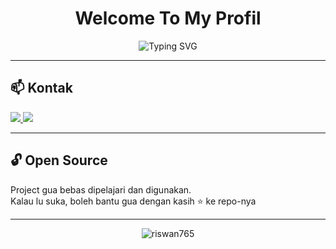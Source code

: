 <h1 align="center"> Welcome To My Profil</h1>

<p align="center">
  <img src="https://readme-typing-svg.demolab.com?font=Fira+Code&pause=1000&color=00BFFF&center=true&width=435&lines=Selamat+datang+di+profil+gua!;gua+lagi+ngembangin+project+web.;Semuanya+open+source+dan+bisa+dicoba." alt="Typing SVG" />
</p>

---

## 📫 Kontak

<p align="left">
  <a href="https://instagram.com/Riswanfzy">
    <img src="https://img.shields.io/badge/Instagram-%40Riswanfzy-E4405F?style=flat&logo=instagram&logoColor=white"/>
  </a>
  <a href="mailto:riswanfauji04@gmail.com">
    <img src="https://img.shields.io/badge/Email-riswanfauji04%40gmail.com-red?style=flat&logo=gmail&logoColor=white"/>
  </a>
</p>

---

## 🔓 Open Source

Project gua bebas dipelajari dan digunakan.  
Kalau lu suka, boleh bantu gua dengan kasih ⭐ ke repo-nya 

---

<p align="center">
  <img src="https://komarev.com/ghpvc/?username=riswan765&label=Profile+Views&color=0e75b6&style=flat" alt="riswan765" />
</p>
